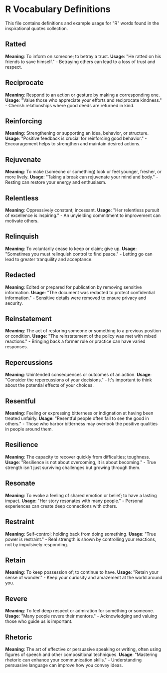 # R Vocabulary Definitions

This file contains definitions and example usage for "R" words found in the inspirational quotes collection.

<!-- Add vocabulary words here following the format:
## WordName

**Meaning**: Clear, concise definition of the word.
**Usage**: "Quote or example sentence." - Explanation of the usage context.
-->

## Ratted

**Meaning**: To inform on someone; to betray a trust.
**Usage**: "He ratted on his friends to save himself." - Betraying others can lead to a loss of trust and respect.

## Reciprocate

**Meaning**: Respond to an action or gesture by making a corresponding one.
**Usage**: "Value those who appreciate your efforts and reciprocate kindness." - Cherish relationships where good deeds are returned in kind.

## Reinforcing

**Meaning**: Strengthening or supporting an idea, behavior, or structure.
**Usage**: "Positive feedback is crucial for reinforcing good behavior." - Encouragement helps to strengthen and maintain desired actions.

## Rejuvenate

**Meaning**: To make (someone or something) look or feel younger, fresher, or more lively.
**Usage**: "Taking a break can rejuvenate your mind and body." - Resting can restore your energy and enthusiasm.

## Relentless

**Meaning**: Oppressively constant; incessant.
**Usage**: "Her relentless pursuit of excellence is inspiring." - An unyielding commitment to improvement can motivate others.

## Relinquish

**Meaning**: To voluntarily cease to keep or claim; give up.
**Usage**: "Sometimes you must relinquish control to find peace." - Letting go can lead to greater tranquility and acceptance.

## Redacted

**Meaning**: Edited or prepared for publication by removing sensitive information.
**Usage**: "The document was redacted to protect confidential information." - Sensitive details were removed to ensure privacy and security.

## Reinstatement

**Meaning**: The act of restoring someone or something to a previous position or condition.
**Usage**: "The reinstatement of the policy was met with mixed reactions." - Bringing back a former rule or practice can have varied responses.

## Repercussions

**Meaning**: Unintended consequences or outcomes of an action.
**Usage**: "Consider the repercussions of your decisions." - It's important to think about the potential effects of your choices.

## Resentful

**Meaning**: Feeling or expressing bitterness or indignation at having been treated unfairly.
**Usage**: "Resentful people often fail to see the good in others." - Those who harbor bitterness may overlook the positive qualities in people around them.

## Resilience

**Meaning**: The capacity to recover quickly from difficulties; toughness.
**Usage**: "Resilience is not about overcoming, it is about becoming." - True strength isn't just surviving challenges but growing through them.

## Resonate

**Meaning**: To evoke a feeling of shared emotion or belief; to have a lasting impact.
**Usage**: "Her story resonates with many people." - Personal experiences can create deep connections with others.

## Restraint

**Meaning**: Self-control; holding back from doing something.
**Usage**: "True power is restraint." - Real strength is shown by controlling your reactions, not by impulsively responding.

## Retain

**Meaning**: To keep possession of; to continue to have.
**Usage**: "Retain your sense of wonder." - Keep your curiosity and amazement at the world around you.

## Revere

**Meaning**: To feel deep respect or admiration for something or someone.
**Usage**: "Many people revere their mentors." - Acknowledging and valuing those who guide us is important.

## Rhetoric

**Meaning**: The art of effective or persuasive speaking or writing, often using figures of speech and other compositional techniques.
**Usage**: "Mastering rhetoric can enhance your communication skills." - Understanding persuasive language can improve how you convey ideas.
